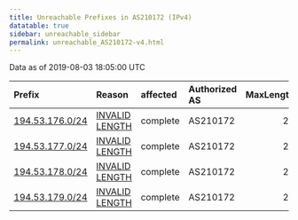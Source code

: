 ```yaml
---
title: Unreachable Prefixes in AS210172 (IPv4)
datatable: true
sidebar: unreachable_sidebar
permalink: unreachable_AS210172-v4.html
---
```


Data as of 2019-08-03 18:05:00 UTC


<div class="datatable-begin"></div>

| Prefix                                                   | Reason                                                                                                     | affected   | Authorized AS   |   MaxLength | Anchor                                         |   unreachable /24s |
|:---------------------------------------------------------|:-----------------------------------------------------------------------------------------------------------|:-----------|:----------------|------------:|:-----------------------------------------------|-------------------:|
| [194.53.176.0/24](https://stat.ripe.net/194.53.176.0/24) | [INVALID LENGTH](https://rpki-validator.ripe.net/announcement-preview?asn=AS210172&prefix=194.53.176.0/24) | complete   | AS210172        |          22 | [RIPE](unreachable_RIPE_NCC_RPKI_Root-v4.html) |                  1 |
| [194.53.177.0/24](https://stat.ripe.net/194.53.177.0/24) | [INVALID LENGTH](https://rpki-validator.ripe.net/announcement-preview?asn=AS210172&prefix=194.53.177.0/24) | complete   | AS210172        |          22 | [RIPE](unreachable_RIPE_NCC_RPKI_Root-v4.html) |                  1 |
| [194.53.178.0/24](https://stat.ripe.net/194.53.178.0/24) | [INVALID LENGTH](https://rpki-validator.ripe.net/announcement-preview?asn=AS210172&prefix=194.53.178.0/24) | complete   | AS210172        |          22 | [RIPE](unreachable_RIPE_NCC_RPKI_Root-v4.html) |                  1 |
| [194.53.179.0/24](https://stat.ripe.net/194.53.179.0/24) | [INVALID LENGTH](https://rpki-validator.ripe.net/announcement-preview?asn=AS210172&prefix=194.53.179.0/24) | complete   | AS210172        |          22 | [RIPE](unreachable_RIPE_NCC_RPKI_Root-v4.html) |                  1 |

<div class="datatable-end"></div>
